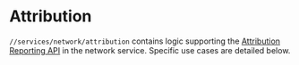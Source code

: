 # Attribution

`//services/network/attribution` contains logic supporting the [Attribution
Reporting API](https://github.com/WICG/attribution-reporting-api) in the network
service. Specific use cases are detailed below.
